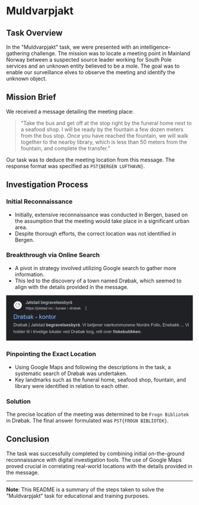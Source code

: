 # Muldvarpjakt

## Task Overview

In the "Muldvarpjakt" task, we were presented with an intelligence-gathering challenge. The mission was to locate a meeting point in Mainland Norway between a suspected source leader working for South Pole services and an unknown entity believed to be a mole. The goal was to enable our surveillance elves to observe the meeting and identify the unknown object.

## Mission Brief

We received a message detailing the meeting place:

> "Take the bus and get off at the stop right by the funeral home next to a seafood shop. I will be ready by the fountain a few dozen meters from the bus stop. Once you have reached the fountain, we will walk together to the nearby library, which is less than 50 meters from the fountain, and complete the transfer."

Our task was to deduce the meeting location from this message. The response format was specified as `PST{BERGEN LUFTHAVN}`.

## Investigation Process

### Initial Reconnaissance

- Initially, extensive reconnaissance was conducted in Bergen, based on the assumption that the meeting would take place in a significant urban area.
- Despite thorough efforts, the correct location was not identified in Bergen.

### Breakthrough via Online Search

- A pivot in strategy involved utilizing Google search to gather more information.
- This led to the discovery of a town named Drøbak, which seemed to align with the details provided in the message.

![Solution Image](bilde.png)

### Pinpointing the Exact Location

- Using Google Maps and following the descriptions in the task, a systematic search of Drøbak was undertaken.
- Key landmarks such as the funeral home, seafood shop, fountain, and library were identified in relation to each other.

### Solution

The precise location of the meeting was determined to be `Frogn Bibliotek` in Drøbak. The final answer formulated was `PST{FROGN BIBLIOTEK}`.

## Conclusion

The task was successfully completed by combining initial on-the-ground reconnaissance with digital investigation tools. The use of Google Maps proved crucial in correlating real-world locations with the details provided in the message.

---

**Note**: This README is a summary of the steps taken to solve the "Muldvarpjakt" task for educational and training purposes.

